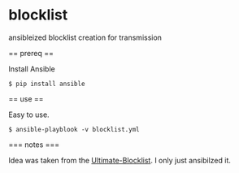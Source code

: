 blocklist
=========

ansibleized blocklist creation for transmission

== prereq ==

Install Ansible

    $ pip install ansible

== use ==

Easy to use.

    $ ansible-playblook -v blocklist.yml

=== notes ===

Idea was taken from the [Ultimate-Blocklist](https://github.com/walshie4/Ultimate-Blocklist). I only just ansibilzed it.
